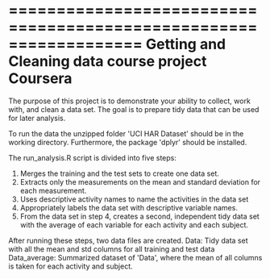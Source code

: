 ==================================================================
Getting and Cleaning data course project
Coursera
==================================================================

The purpose of this project is to demonstrate your ability to collect, work with, and clean a data set. 
The goal is to prepare tidy data that can be used for later analysis. 

To run the data the unzipped folder 'UCI HAR Dataset' should be in the working directory. 
Furthermore, the package 'dplyr' should be installed.

The run_analysis.R script is divided into five steps: 
1. Merges the training and the test sets to create one data set.
2. Extracts only the measurements on the mean and standard deviation for each measurement.
3. Uses descriptive activity names to name the activities in the data set
4. Appropriately labels the data set with descriptive variable names.
5. From the data set in step 4, creates a second, independent tidy data set with the average of each variable for each activity and each subject.

After running these steps, two data files are created.
Data: Tidy data set with all the mean and std columns for all training and test data
Data_average: Summarized dataset of 'Data', where the mean of all columns is taken for each activity and subject.
